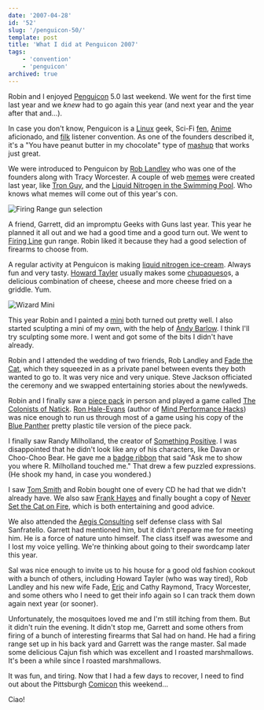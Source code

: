 ```yaml
---
date: '2007-04-28'
id: '52'
slug: '/penguicon-50/'
template: post
title: 'What I did at Penguicon 2007'
tags:
    - 'convention'
    - 'penguicon'
archived: true
---
```


Robin and I enjoyed [Penguicon](http://penguicon.org/) 5.0 last weekend. We
went for the first time last year and we _knew_ had to go again this year (and
next year and the year after that and…).

In case you don't know, Penguicon is a
[Linux](http://en.wikipedia.org/wiki/Linux) geek, Sci-Fi
[fen](http://en.wikipedia.org/wiki/Science_fiction_fandom),
[Anime](http://en.wikipedia.org/wiki/Anime) aficionado, and
[filk](http://en.wikipedia.org/wiki/Filk) listener convention. As one of the
founders described it, it's a "You have peanut butter in my chocolate" type of
[mashup](http://en.wiktionary.org/wiki/mashup) that works just great.

We were introduced to Penguicon by [Rob Landley](http://www.landley.net/) who
was one of the founders along with Tracy Worcester. A couple of web
[memes](http://en.wikipedia.org/wiki/Meme) were created last year, like
[Tron Guy](http://www.tronguy.net/), and the
[Liquid Nitrogen in the Swimming Pool](http://youtube.com/watch?v=w2mj-Sq2oeo).
Who knows what memes will come out of this year's con.

![Firing Range gun
selection](firing-range.jpg)

A friend, Garrett, did an impromptu Geeks with Guns last year. This year he
planned it all out and we had a good time and a good turn out. We went to
[Firing Line](http://www.firinglineguns.com/) gun range. Robin liked it
because they had a good selection of firearms to choose from.

A regular activity at Penguicon is making
[liquid nitrogen ice-cream](https://flickr.com/photos/swthomas/466836040/).
Always fun and very tasty.
[Howard Tayler](http://howardtayler.livejournal.com/) usually makes some
[chupaqueso](http://www.chupaqueso.com/)s, a delicious combination of cheese,
cheese and more cheese fried on a griddle. Yum.

![Wizard
Mini](minifig.jpg 'My mini paint job.')

This year Robin and I painted a
[mini](http://en.wikipedia.org/wiki/Miniature_figure_%28gaming%29) both turned
out pretty well. I also started sculpting a mini of my own, with the help of
[Andy Barlow](http://www.dark-platypus.com/). I think I'll try sculpting some
more. I went and got some of the bits I didn't have already.

Robin and I attended the wedding of two friends, Rob Landley and
[Fade the Cat](http://fadethecat.livejournal.com/), which they squeezed in as
a private panel between events they both wanted to go to. It was very nice and
very unique. Steve Jackson officiated the ceremony and we swapped entertaining
stories about the newlyweds.

Robin and I finally saw a [piece pack](http://www.piecepack.org/) in person
and played a game called
[The Colonists of Natick](http://www.ludism.org/ppwiki/TheColonistsOfNatick).
[Ron Hale-Evans](http://ron.ludism.org/) (author of
[Mind Performance Hacks](http://www.amazon.com/gp/redirect.html%3FASIN=0596101538%26tag=thedocwha-20%26lcode=xm2%26cID=2025%26ccmID=165953%26location=/o/ASIN/0596101538%253FSubscriptionId=1N9AHEAQ2F6SVD97BE02))
was nice enough to run us through most of a game using his copy of the
[Blue Panther](http://www.bluepantherllc.com/JCDPiecepack.htm) pretty plastic
tile version of the piece pack.

I finally saw Randy Milholland, the creator of
[Something Positive](http://www.somethingpositive.net/). I was disappointed
that he didn't look like any of his characters, like Davan or Choo-Choo Bear.
He gave me a [badge ribbon](http://penguicon.org/wiki/BadgeRibbons/) that said
"Ask me to show you where R. Milholland touched me." That drew a few puzzled
expressions. (He shook my hand, in case you wondered.)

I saw [Tom Smith](http://www.tomsmithonline.com/) and Robin bought one of
every CD he had that we didn't already have. We also saw
[Frank Hayes](http://en.wikipedia.org/wiki/Frank_Hayes) and finally bought a
copy of
[Never Set the Cat on Fire](http://www.firebirdarts.com/music/3music31.shtml),
which is both entertaining and good advice.

We also attended the [Aegis Consulting](http://www.aegisconsulting.org/) self
defense class with Sal Sanfratello. Garrett had mentioned him, but it didn't
prepare me for meeting him. He is a force of nature unto himself. The class
itself was awesome and I lost my voice yelling. We're thinking about going to
their swordcamp later this year.

Sal was nice enough to invite us to his house for a good old fashion cookout
with a bunch of others, including Howard Tayler (who was way tired), Rob
Landley and his new wife Fade, [Eric](http://www.catb.org/~esr/) and Cathy
Raymond, Tracy Worcester, and some others who I need to get their info again
so I can track them down again next year (or sooner).

Unfortunately, the mosquitoes loved me and I'm still itching from them. But it
didn't ruin the evening. It didn't stop me, Garrett and some others from
firing of a bunch of interesting firearms that Sal had on hand. He had a
firing range set up in his back yard and Garrett was the range master. Sal
made some delicious Cajun fish which was excellent and I roasted marshmallows.
It's been a while since I roasted marshmallows.

It was fun, and tiring. Now that I had a few days to recover, I need to find
out about the Pittsburgh [Comicon](http://www.pittsburghcomicon.com/) this
weekend…

Ciao!
